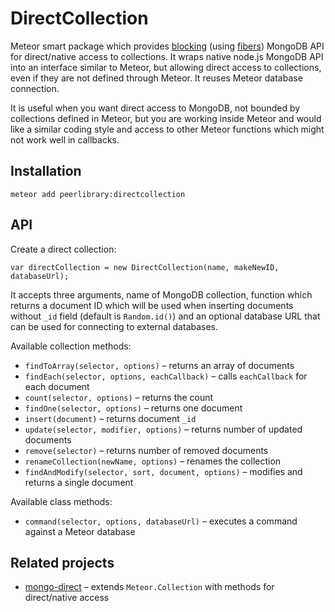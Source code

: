 DirectCollection
================

Meteor smart package which provides [blocking](https://github.com/peerlibrary/meteor-blocking) (using
[fibers](https://github.com/laverdet/node-fibers)) MongoDB API for direct/native access to collections.
It wraps native node.js MongoDB API into an interface similar to Meteor, but allowing direct access to
collections, even if they are not defined through Meteor. It reuses Meteor database connection.

It is useful when you want direct access to MongoDB, not bounded by collections defined in Meteor,
but you are working inside Meteor and would like a similar coding style and access to other Meteor
functions which might not work well in callbacks.

Installation
------------

```
meteor add peerlibrary:directcollection
```

API
---

Create a direct collection:

```
var directCollection = new DirectCollection(name, makeNewID, databaseUrl);
```

It accepts three arguments, name of MongoDB collection, function which returns a document ID which will be used
when inserting documents without `_id` field (default is `Random.id()`) and an optional database URL that can
be used for connecting to external databases.

Available collection methods:

* `findToArray(selector, options)` – returns an array of documents
* `findEach(selector, options, eachCallback)` – calls `eachCallback` for each document
* `count(selector, options)` – returns the count
* `findOne(selector, options)` – returns one document
* `insert(document)` – returns document `_id`
* `update(selector, modifier, options)` – returns number of updated documents
* `remove(selector)` – returns number of removed documents
* `renameCollection(newName, options)` – renames the collection
* `findAndModify(selector, sort, document, options)` – modifies and returns a single document

Available class methods:

* `command(selector, options, databaseUrl)` – executes a command against a Meteor database

Related projects
----------------

* [mongo-direct](http://atmospherejs.com/package/mongo-direct) – extends `Meteor.Collection` with methods for direct/native access
